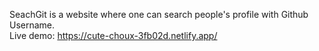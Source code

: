 SeachGit is a website where one can search people's profile with Github Username.
<br>
Live demo: https://cute-choux-3fb02d.netlify.app/
